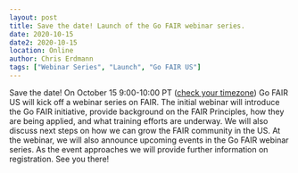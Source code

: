 ```yaml
---
layout: post
title: Save the date! Launch of the Go FAIR webinar series.
date: 2020-10-15
date2: 2020-10-15
location: Online
author: Chris Erdmann
tags: ["Webinar Series", "Launch", "Go FAIR US"]
---
```


Save the date! On October 15 9:00-10:00 PT ([check your timezone](https://www.timeanddate.com/worldclock/fixedtime.html?iso=20201015T16)) Go FAIR US will kick off a webinar series on FAIR. The initial webinar will introduce the Go FAIR initiative, provide background on the FAIR Principles, how they are being applied, and what training efforts are underway. We will also discuss next steps on how we can grow the FAIR community in the US. At the webinar, we will also announce upcoming events in the Go FAIR webinar series. As the event approaches we will provide further information on registration. See you there!   
